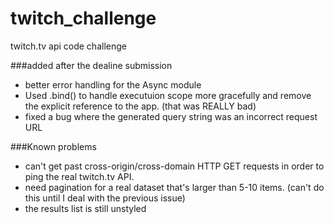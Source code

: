 twitch_challenge
================

twitch.tv api code challenge

###added after the dealine submission
* better error handling for the Async module
* Used .bind() to handle executuion scope more gracefully and remove the explicit reference to the app.  (that was REALLY bad)
* fixed a bug where the generated query string was an incorrect request URL

###Known problems
* can't get past cross-origin/cross-domain HTTP GET requests in order to ping the real twitch.tv API. 
* need pagination for a real dataset that's larger than 5-10 items.  (can't do this until I deal with the previous issue)
* the results list is still unstyled
